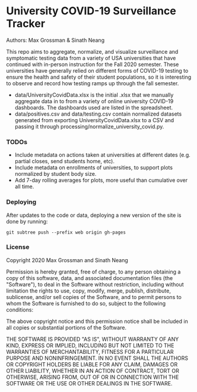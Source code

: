 # University COVID-19 Surveillance Tracker

Authors: Max Grossman & Sinath Neang

This repo aims to aggregate, normalize, and visualize surveillance and
symptomatic testing data from a variety of USA universities that have continued
with in-person instruction for the Fall 2020 semester. These universities have
generally relied on different forms of COVID-19 testing to ensure the health and
safety of their student populations, so it is interesting to observe and record
how testing ramps up through the fall semester.

- data/UniversityCovidData.xlsx is the initial .xlsx that we manually aggregate
  data in to from a variety of online university COVID-19 dashboards. The
  dashboards used are listed in the spreadsheet.
- data/positives.csv and data/testing.csv contain normalized datasets generated
  from exporting UniversityCovidData.xlsx to a CSV and passing it through
  processing/normalize_university_covid.py.

### TODOs

- Include metadata on actions taken at universities at different dates (e.g.
  partial closes, send students home, etc).
- Include metadata on enrollments of universities, to support plots normalized
  by student body size.
- Add 7-day rolling averages for plots, more useful than cumulative over all time.

### Deploying

After updates to the code or data, deploying a new version of the site is done
by running:

    git subtree push --prefix web origin gh-pages

### License

Copyright 2020 Max Grossman and Sinath Neang

Permission is hereby granted, free of charge, to any person obtaining a copy of this software, data, and associated documentation files (the "Software"), to deal in the Software without restriction, including without limitation the rights to use, copy, modify, merge, publish, distribute, sublicense, and/or sell copies of the Software, and to permit persons to whom the Software is furnished to do so, subject to the following conditions:

The above copyright notice and this permission notice shall be included in all copies or substantial portions of the Software.

THE SOFTWARE IS PROVIDED "AS IS", WITHOUT WARRANTY OF ANY KIND, EXPRESS OR IMPLIED, INCLUDING BUT NOT LIMITED TO THE WARRANTIES OF MERCHANTABILITY, FITNESS FOR A PARTICULAR PURPOSE AND NONINFRINGEMENT. IN NO EVENT SHALL THE AUTHORS OR COPYRIGHT HOLDERS BE LIABLE FOR ANY CLAIM, DAMAGES OR OTHER LIABILITY, WHETHER IN AN ACTION OF CONTRACT, TORT OR OTHERWISE, ARISING FROM, OUT OF OR IN CONNECTION WITH THE SOFTWARE OR THE USE OR OTHER DEALINGS IN THE SOFTWARE.
